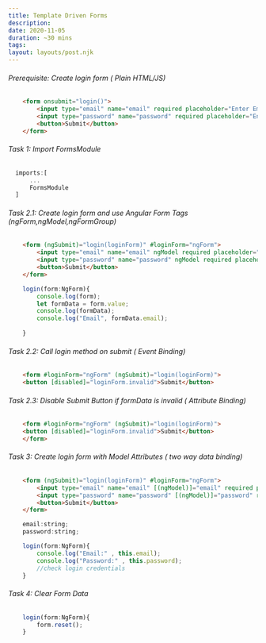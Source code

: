 ```yaml
---
title: Template Driven Forms
description: 
date: 2020-11-05
duration: ~30 mins
tags:
layout: layouts/post.njk
---
```



###### Prerequisite: Create login form ( Plain HTML/JS)

```html
    <form onsubmit="login()">
        <input type="email" name="email" required placeholder="Enter Email" autofocus> 
        <input type="password" name="password" required placeholder="Enter Password" > 
        <button>Submit</button>
    </form>
```


###### Task 1: Import FormsModule

``` js
  imports:[
      ...
      FormsModule
  ]
```


###### Task 2.1: Create login form and use Angular Form Tags (ngForm,ngModel,ngFormGroup)

```html
    <form (ngSubmit)="login(loginForm)" #loginForm="ngForm">
        <input type="email" name="email" ngModel required placeholder="Enter Email" autofocus> 
        <input type="password" name="password" ngModel required placeholder="Enter Password" > 
        <button>Submit</button>
    </form>
```

```js
    login(form:NgForm){
        console.log(form);
        let formData = form.value;
        console.log(formData);
        console.log("Email", formData.email);
        
    }
```


###### Task 2.2: Call login method on submit ( Event Binding)
```html
    <form #loginForm="ngForm" (ngSubmit)="login(loginForm)">
    <button [disabled]="loginForm.invalid">Submit</button>
```

###### Task 2.3: Disable Submit Button if formData is invalid ( Attribute Binding)
```html
    <form #loginForm="ngForm" (ngSubmit)="login(loginForm)">
    <button [disabled]="loginForm.invalid">Submit</button>
    </form>
```


###### Task 3: Create login form with Model Attributes ( two way data binding)

```html
    <form (ngSubmit)="login(loginForm)" #loginForm="ngForm">
        <input type="email" name="email" [(ngModel)]="email" required placeholder="Enter Email" autofocus> 
        <input type="password" name="password" [(ngModel)]="password" required placeholder="Enter Password" >
        <button>Submit</button>
    </form>
```

```js
    email:string;
    password:string;

    login(form:NgForm){
        console.log("Email:" , this.email);
        console.log("Password:" , this.password);
        //check login credentials
    }

```

###### Task 4: Clear Form Data

```js
    login(form:NgForm){
        form.reset();
    }
```